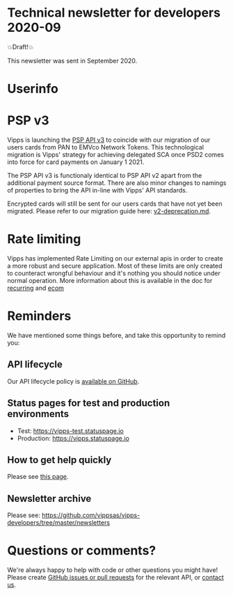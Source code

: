 # Technical newsletter for developers 2020-09

💥Draft!💥

This newsletter was sent in September 2020.

# Userinfo

# PSP v3

Vipps is launching the [PSP API v3](https://github.com/vippsas/vipps-psp-api) to coincide with our migration of our users cards from PAN to EMVco Network Tokens. This technological migration is Vipps' strategy for achieving delegated SCA once PSD2 comes into force for card payments on January 1 2021.

The PSP API v3 is functionaly identical to PSP API v2 apart from the additional payment source format. There are also minor changes to namings of properties to bring the API in-line with Vipps' API standards.

Encrypted cards will still be sent for our users cards that have not yet been migrated.
Please refer to our migration guide here: [v2-deprecation.md](v2-deprecation.md).

# Rate limiting

Vipps has implemented Rate Limiting on our external apis in order to create a more robust and secure application. Most of these limits are only created to counteract wrongful behaviour and it's nothing you should notice under normal operation. More information about this is available in the doc for [recurring](https://github.com/vippsas/vipps-recurring-api/blob/master/vipps-recurring-api.md#rate-limiting) and [ecom](https://github.com/vippsas/vipps-ecom-api/blob/master/vipps-ecom-api.md#rate-limiting)

# Reminders

We have mentioned some things before, and take this opportunity to remind you:

## API lifecycle

Our API lifecycle policy is
[available on GitHub](https://github.com/vippsas/vipps-developers/blob/master/vipps-api-lifecycle.md).

## Status pages for test and production environments

* Test: https://vipps-test.statuspage.io
* Production: https://vipps.statuspage.io

## How to get help quickly

Please see
[this page](https://github.com/vippsas/vipps-developers/blob/master/contact.md).

## Newsletter archive

Please see: https://github.com/vippsas/vipps-developers/tree/master/newsletters

# Questions or comments?

We're always happy to help with code or other questions you might have!
Please create [GitHub issues or pull requests](https://github.com/vippsas)
for the relevant API,
or [contact us](https://github.com/vippsas/vipps-developers/blob/master/contact.md).
